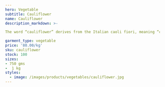 ```yaml
---
hero: Vegetable
subtitle: Cauliflower
name: Cauliflower
description_markdown: >-

The word “cauliflower” derives from the Italian caoli fiori, meaning “cabbage flower”. The ultimate origin of the name is from the Latin words caulis (cabbage) and flōs (flower).

garment_type: vegetable
price: '80.00/kg'
sku: cauliflower
stock: 100
sizes:
- 750 gms
-  1 kg
styles:
  - image: /images/products/vegetables/cauliflower.jpg
---
```

